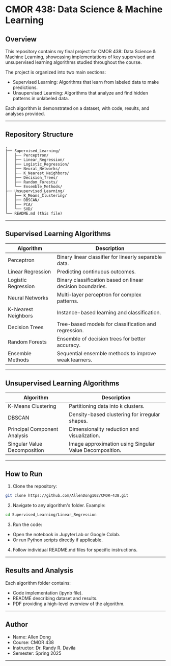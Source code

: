 # CMOR 438: Data Science & Machine Learning

## Overview

This repository contains my final project for CMOR 438: Data Science & Machine Learning, showcasing implementations of key supervised and unsupervised learning algorithms studied throughout the course. 

The project is organized into two main sections:

- Supervised Learning: Algorithms that learn from labeled data to make predictions.
- Unsupervised Learning: Algorithms that analyze and find hidden patterns in unlabeled data.

Each algorithm is demonstrated on a dataset, with code, results, and analyses provided.

---

## Repository Structure

```
.
├── Supervised_Learning/
│   ├── Perceptron/
│   ├── Linear_Regression/
│   ├── Logistic_Regression/
│   ├── Neural_Networks/
│   ├── K_Nearest_Neighbors/
│   ├── Decision_Trees/
│   ├── Random_Forests/
│   └── Ensemble_Methods/
├── Unsupervised_Learning/
│   ├── K_Means_Clustering/
│   ├── DBSCAN/
│   ├── PCA/
│   └── SVD/
└── README.md (this file)
```
---

## Supervised Learning Algorithms

| Algorithm                        | Description                                        |
|----------------------------------|---------------------------------------------------|
| Perceptron                       | Binary linear classifier for linearly separable data. |
| Linear Regression                | Predicting continuous outcomes.                  |
| Logistic Regression              | Binary classification based on linear decision boundaries. |
| Neural Networks                  | Multi-layer perceptron for complex patterns.     |
| K-Nearest Neighbors        | Instance-based learning and classification.     |
| Decision Trees                   | Tree-based models for classification and regression. |
| Random Forests                   | Ensemble of decision trees for better accuracy. |
| Ensemble Methods | Sequential ensemble methods to improve weak learners. |

---

## Unsupervised Learning Algorithms

| Algorithm                        | Description                                        |
|----------------------------------|---------------------------------------------------|
| K-Means Clustering                | Partitioning data into k clusters.                |
| DBSCAN                           | Density-based clustering for irregular shapes.   |
| Principal Component Analysis| Dimensionality reduction and visualization.      |
| Singular Value Decomposition            | Image approximation using Singular Value Decomposition. |

---

## How to Run

1. Clone the repository:
```bash
git clone https://github.com/AllenDong102/CMOR-438.git
```

2. Navigate to any algorithm's folder. Example:
```bash
cd Supervised_Learning/Linear_Regression
```

3. Run the code:
- Open the notebook in JupyterLab or Google Colab.
- Or run Python scripts directly if applicable.

4. Follow individual README.md files for specific instructions.

---

## Results and Analysis

Each algorithm folder contains:
- Code implementation (ipynb file).
- README describing dataset and results.
- PDF providing a high-level overview of the algorithm.

---

## Author

- Name: Allen Dong 
- Course: CMOR 438
- Instructor: Dr. Randy R. Davila  
- Semester: Spring 2025

---